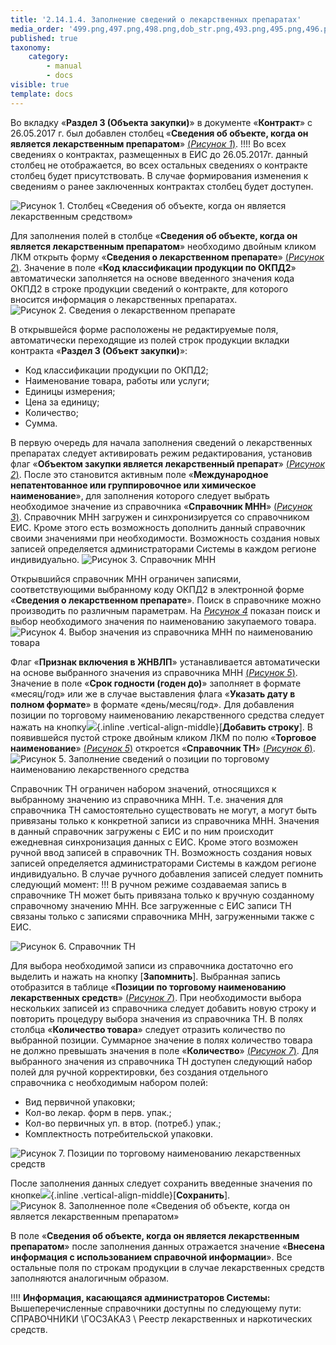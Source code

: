 ```yaml
---
title: '2.14.1.4. Заполнение сведений о лекарственных препаратах'
media_order: '499.png,497.png,498.png,dob_str.png,493.png,495.png,496.png,494.png,save.png,500.png'
published: true
taxonomy:
    category:
        - manual
        - docs
visible: true
template: docs
---
```


Во вкладку «**Раздел 3 (Объекта закупки)**» в документе «**Контракт**» с 26.05.2017 г. был добавлен столбец «**Сведения об объекте, когда он является лекарственным препаратом**» [(*Рисунок 1*)](#ris-1).
!!!! Во всех сведениях о контрактах, размещенных в ЕИС до 26.05.2017г. данный столбец не отображается, во всех остальных сведенияx о контракте столбец будет присутствовать. В случае формирования изменения к сведениям о ранее заключенных контрактаx столбец будет доступен.

![Рисунок 1. Столбец «Сведения об объекте, когда он является лекарственным средством»](493.png?id=ris-1)

Для заполнения полей в столбце «**Сведения об объекте, когда он является лекарственным препаратом**» необходимо двойным кликом ЛКМ открыть форму «**Сведения о лекарственном препарате**» [(*Рисунок 2*)](#ris-2).
Значение в поле «**Код классификации продукции по ОКПД2**» автоматически заполняется на основе введенного значения кода ОКПД2 в строке продукции сведений о контракте, для которого вносится информация о лекарственных препаратах.
![Рисунок 2. Сведения о лекарственном препарате](494.png?id=ris-2)

В открывшейся форме расположены не редактируемые поля, автоматически переходящие из полей строк продукции вкладки контракта «**Раздел 3 (Объект закупки)**»:
-   Код классификации продукции по ОКПД2;
-   Наименование товара, работы или услуги;
-   Единицы измерения;
-   Цена за единицу;
-   Количество;
-   Сумма.

В первую очередь для начала заполнения сведений о лекарственных препаратах следует активировать режим редактирования, установив флаг «**Объектом закупки является лекарственный препарат**» [(*Рисунок 2*)](#ris-2). После это становится активным поле «**Международное непатентованное или группировочное или химическое наименование**», для заполнения которого следует выбрать необходимое значение из справочника «**Справочник МНН**» [(*Рисунок 3*)](#ris-3).
Справочник МНН загружен и синхронизируется со справочником ЕИС. Кроме этого есть возможность дополнить данный справочник своими значениями при необходимости.
Возможность создания новых записей определяется администраторами Системы в каждом регионе индивидуально.
![Рисунок 3. Справочник МНН](495.png?id=ris-3)

Открывшийся справочник МНН ограничен записями, соответствующими выбранному коду ОКПД2 в электронной форме «**Сведения о лекарственном препарате**».
Поиск в справочнике можно производить по различным параметрам. На [*Рисунок 4*](#ris-4) показан поиск и выбор необходимого значения по наименованию закупаемого товара.
![Рисунок 4. Выбор значения из справочника МНН по наименованию товара](496.png?id=ris-4)

Флаг «**Признак включения в ЖНВЛП**» устанавливается автоматически на основе выбранного значения из справочника МНН [(*Рисунок 5*)](#ris-5). Значение в поле «**Срок годности (годен до)**» заполняет в формате «месяц/год» или же в случае выставления флага «**Указать дату в полном формате**» в формате «день/месяц/год».
Для добавления позиции по торговому наименованию лекарственного средства следует нажать на кнопку![](dob_str.png){.inline .vertical-align-middle}[**Добавить строку**]. В появившейся пустой строке двойным кликом ЛКМ по полю «**Торговое наименование**» [(*Рисунок 5*)](#ris-5) откроется «**Справочник ТН**» [(*Рисунок 6*)](#ris-6).
![Рисунок 5. Заполнение сведений о позиции по торговому наименованию лекарственного средства](497.png?id=ris-5)

Справочник ТН ограничен набором значений, относящихся к выбранному значению из справочника МНН. Т.е. значения для справочника ТН самостоятельно существовать не могут, а могут быть привязаны только к конкретной записи из справочника МНН.
Значения в данный справочник загружены с ЕИС и по ним происходит ежедневная синхронизация данных с ЕИС. Кроме этого возможен ручной ввод записей в справочник ТН. Возможность создания новых записей определяется администраторами Системы в каждом регионе индивидуально.
В случае ручного добавления записей следует помнить следующий момент:
!!! В ручном режиме создаваемая запись в справочнике ТН может быть привязана только к вручную созданному справочному значению МНН. Все загруженные с ЕИС записи ТН связаны только с записями справочника МНН, загруженными также с ЕИС.

![Рисунок 6. Справочник ТН](498.png?id=ris-6)

Для выбора необходимой записи из справочника достаточно его выделить и нажать на кнопку [**Запомнить**]. Выбранная запись отобразится в таблице «**Позиции по торговому наименованию лекарственных средств**» [(*Рисунок 7*)](#ris-7). При необходимости выбора нескольких записей из справочника следует добавить новую строку и повторить процедуру выбора значения из справочника ТН. В полях столбца «**Количество товара**» следует отразить количество по выбранной позиции.
Суммарное значение в полях количество товара не должно превышать значения в поле «**Количество**» [(*Рисунок 7*)](#ris-7).
Для выбранного значения из справочника ТН доступен следующий набор полей для ручной корректировки, без создания отдельного справочника с необходимым набором полей:
-   Вид первичной упаковки;
-   Кол-во лекар. форм в перв. упак.;
-   Кол-во первичных уп. в втор. (потреб.) упак.;
-   Комплектность потребительской упаковки.

![Рисунок 7. Позиции по торговому наименованию лекарственных средств](499.png?id=ris-7)

После заполнения данных следует сохранить введенные значения по кнопке![](save.png){.inline .vertical-align-middle}[**Сохранить**].
![Рисунок 8. Заполненное поле «Сведения об объекте, когда он является лекарственным препаратом»](500.png?id=ris-8)

В поле «**Сведения об объекте, когда он является лекарственным препаратом**» после заполнения данных отражается значение «**Внесена информация с использованием справочной информации**». Все остальные поля по строкам продукции в случае лекарственных средств заполняются аналогичным образом.

!!!! **Информация, касающаяся администраторов Системы:** Вышеперечисленные справочники доступны по следующему пути: СПРАВОЧНИКИ \\ГОСЗАКАЗ \\ Реестр лекарственных и наркотических средств.